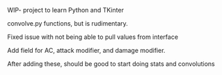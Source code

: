 WIP- project to learn Python and TKinter

convolve.py functions, but is rudimentary.

Fixed issue with not being able to pull values from interface

Add field for AC, attack modifier, and damage modifier.

  After adding these, should be good to start doing stats and convolutions

